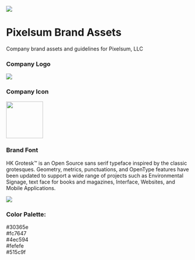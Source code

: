 ![](https://cdn.pixelsum.com/file/BrandAssets/Logos/pixelsum-logo-mt.png)

# Pixelsum Brand Assets

Company brand assets and guidelines for Pixelsum, LLC

### Company Logo  

![](https://cdn.pixelsum.com/file/BrandAssets/Logos/pixelsum-logo-mt.png)

### Company Icon  
  
<img src="https://cdn.pixelsum.com/file/w_200/BrandAssets/ProfilePhotos/circle-icon-300.png" width="100">

### Brand Font  

HK Grotesk™ is an Open Source sans serif typeface inspired by the classic grotesques. Geometry, metrics, punctuations, and OpenType features have been updated to support a wide range of projects such as Environmental Signage, text face for books and magazines, Interface, Websites, and Mobile Applications.

<img src="https://cdn.shopify.com/s/files/1/0078/2342/5599/products/HKGrotesk2453Square_1296x.jpg?v=1590411164">
  
### Color Palette:  
#30365e  
#fc7647  
#4ec594  
#fefefe  
#515c9f
